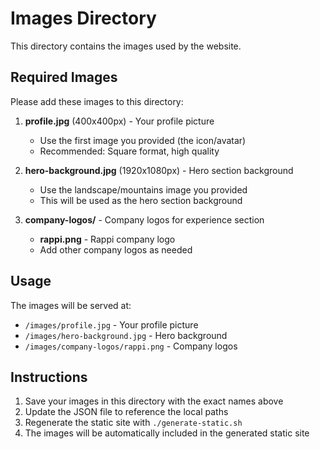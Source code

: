 # Images Directory

This directory contains the images used by the website.

## Required Images

Please add these images to this directory:

1. **profile.jpg** (400x400px) - Your profile picture
   - Use the first image you provided (the icon/avatar)
   - Recommended: Square format, high quality

2. **hero-background.jpg** (1920x1080px) - Hero section background
   - Use the landscape/mountains image you provided
   - This will be used as the hero section background

3. **company-logos/** - Company logos for experience section
   - **rappi.png** - Rappi company logo
   - Add other company logos as needed

## Usage

The images will be served at:
- `/images/profile.jpg` - Your profile picture
- `/images/hero-background.jpg` - Hero background
- `/images/company-logos/rappi.png` - Company logos

## Instructions

1. Save your images in this directory with the exact names above
2. Update the JSON file to reference the local paths
3. Regenerate the static site with `./generate-static.sh`
4. The images will be automatically included in the generated static site
